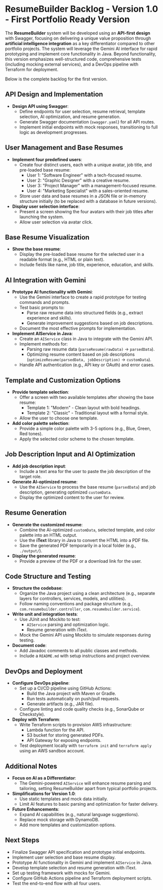 <!----------------------------------------------------------------------- 
	This is part of the documentation of Deployo.io Resume Builder System.
	Copyright (C) 2025
	Leila Otto Algarve
	Licensed under the GNU Free Documentation License v1.3 or later.
    See LICENSE-DOCUMENTATION for details. 
------------------------------------------------------------------------>
# ResumeBuilder Backlog - Version 1.0 - First Portfolio Ready Version

The **ResumeBuilder** system will be developed using an **API-first design** with Swagger, focusing on delivering a unique value proposition through **artificial intelligence integration** as a key differentiator compared to other portfolio projects. The system will leverage the Gemini AI interface for rapid prototyping and implement core functionality in Java. Beyond functionality, this version emphasizes well-structured code, comprehensive tests (including mocking external services), and a DevOps pipeline with Terraform for deployment.

Below is the complete backlog for the first version.

## API Design and Implementation

- **Design API using Swagger**:
  - Define endpoints for user selection, resume retrieval, template selection, AI optimization, and resume generation.
  - Generate Swagger documentation (`swagger.yaml`) for all API routes.
  - Implement initial endpoints with mock responses, transitioning to full logic as development progresses.

## User Management and Base Resumes

- **Implement four predefined users**:
  - Create four distinct users, each with a unique avatar, job title, and pre-loaded base resume:
    - User 1: "Software Engineer" with a tech-focused resume.
    - User 2: "Graphic Designer" with a creative resume.
    - User 3: "Project Manager" with a management-focused resume.
    - User 4: "Marketing Specialist" with a sales-oriented resume.
  - Store user data and base resumes in a JSON file or in-memory structure initially (to be replaced with a database in future versions).
- **Display user selection interface**:
  - Present a screen showing the four avatars with their job titles after launching the system.
  - Allow user selection via avatar click.

## Base Resume Visualization

- **Show the base resume**:
  - Display the pre-loaded base resume for the selected user in a readable format (e.g., HTML or plain text).
  - Include fields like name, job title, experience, education, and skills.

## AI Integration with Gemini

- **Prototype AI functionality with Gemini**:
  - Use the Gemini interface to create a rapid prototype for testing commands and prompts.
  - Test basic prompts to:
    - Parse raw resume data into structured fields (e.g., extract experience and skills).
    - Generate improvement suggestions based on job descriptions.
  - Document the most effective prompts for implementation.
- **Implement AIService in Java**:
  - Create an `AIService` class in Java to integrate with the Gemini API.
  - Implement methods for:
    - Parsing raw resume data (`parseResume(rawData)` → `parsedData`).
    - Optimizing resume content based on job descriptions (`optimizeResume(parsedData, jobDescription)` → `customData`).
  - Handle API authentication (e.g., API key or OAuth) and error cases.

## Template and Customization Options

- **Provide template selection**:
  - Offer a screen with two available templates after showing the base resume:
    - Template 1: "Modern" - Clean layout with bold headings.
    - Template 2: "Classic" - Traditional layout with a formal style.
  - Allow the user to choose one template.
- **Add color palette selection**:
  - Provide a simple color palette with 3-5 options (e.g., Blue, Green, Red tones).
  - Apply the selected color scheme to the chosen template.

## Job Description Input and AI Optimization

- **Add job description input**:
  - Include a text area for the user to paste the job description of the target role.
- **Generate AI-optimized resume**:
  - Use the `AIService` to process the base resume (`parsedData`) and job description, generating optimized `customData`.
  - Display the optimized content to the user for review.

## Resume Generation

- **Generate the customized resume**:
  - Combine the AI-optimized `customData`, selected template, and color palette into an HTML output.
  - Use the **iText** library in Java to convert the HTML into a PDF file.
  - Save the generated PDF temporarily in a local folder (e.g., `./output/`).
- **Display the generated resume**:
  - Provide a preview of the PDF or a download link for the user.

## Code Structure and Testing

- **Structure the codebase**:
  - Organize the Java project using a clean architecture (e.g., separate layers for controllers, services, models, and utilities).
  - Follow naming conventions and package structure (e.g., `com.resumebuilder.controller`, `com.resumebuilder.service`).
- **Write unit and integration tests**:
  - Use JUnit and Mockito to test:
    - `AIService` parsing and optimization logic.
    - Resume generation with iText.
  - Mock the Gemini API using Mockito to simulate responses during testing.
- **Document code**:
  - Add Javadoc comments to all public classes and methods.
  - Include a `README.md` with setup instructions and project overview.

## DevOps and Deployment

- **Configure DevOps pipeline**:
  - Set up a CI/CD pipeline using GitHub Actions:
    - Build the Java project with Maven or Gradle.
    - Run tests automatically on push/pull requests.
    - Generate artifacts (e.g., JAR file).
  - Configure linting and code quality checks (e.g., SonarQube or Checkstyle).
- **Deploy with Terraform**:
  - Write Terraform scripts to provision AWS infrastructure:
    - Lambda function for the API.
    - S3 bucket for storing generated PDFs.
    - API Gateway for exposing endpoints.
  - Test deployment locally with `terraform init` and `terraform apply` using an AWS sandbox account.

## Additional Notes

- **Focus on AI as a Differentiator**:
  - The Gemini-powered `AIService` will enhance resume parsing and tailoring, setting ResumeBuilder apart from typical portfolio projects.
- **Simplifications for Version 1.0**:
  - Use static templates and mock data initially.
  - Limit AI features to basic parsing and optimization for faster delivery.
- **Future Enhancements**:
  - Expand AI capabilities (e.g., natural language suggestions).
  - Replace mock storage with DynamoDB.
  - Add more templates and customization options.

## Next Steps

- Finalize Swagger API specification and prototype initial endpoints.
- Implement user selection and base resume display.
- Prototype AI functionality in Gemini and implement `AIService` in Java.
- Develop template selection and resume generation with iText.
- Set up testing framework with mocks for Gemini.
- Configure GitHub Actions pipeline and Terraform deployment scripts.
- Test the end-to-end flow with all four users.

